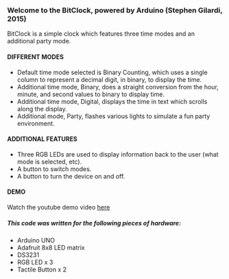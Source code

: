 ### Welcome to the BitClock, powered by Arduino (Stephen Gilardi, 2015)

BitClock is a simple clock which features three time modes and an additional party mode.

#### DIFFERENT MODES
* Default time mode selected is Binary Counting, which uses a single column to represent a decimal digit, in binary, to display the time.
* Additional time mode, Binary, does a straight conversion from the hour, minute, and second values to binary to display time.
* Additional time mode, Digital, displays the time in text which scrolls along the display.
* Additional mode, Party, flashes various lights to simulate a fun party environment.

#### ADDITIONAL FEATURES
* Three RGB LEDs are used to display information back to the user (what mode is selected, etc).
* A button to switch modes.
* A button to turn the device on and off.

#### DEMO
Watch the youtube demo video [here](www.youtube.com)

##### This code was written for the following pieces of hardware:
  * Arduino UNO
  * Adafruit 8x8 LED matrix
  * DS3231
  * RGB LED x 3
  * Tactile Button x 2
